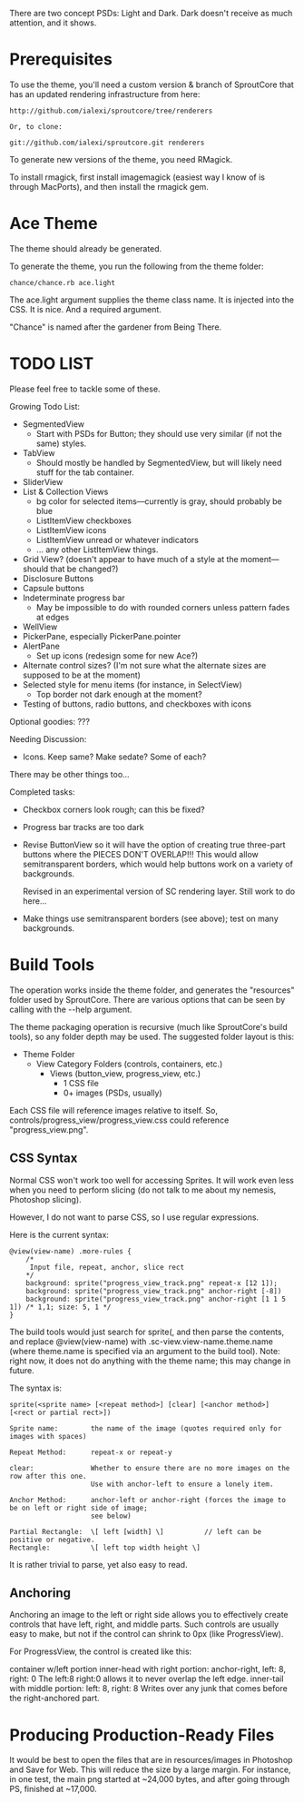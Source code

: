 There are two concept PSDs: Light and Dark. Dark doesn't receive as much attention, and it shows.

Prerequisites
=============
To use the theme, you'll need a custom version & branch of SproutCore that has an updated rendering infrastructure
from here:

    http://github.com/ialexi/sproutcore/tree/renderers
    
    Or, to clone:
    
    git://github.com/ialexi/sproutcore.git renderers
    
To generate new versions of the theme, you need RMagick.

To install rmagick, first install imagemagick (easiest way I know of is through MacPorts),
and then install the rmagick gem.

Ace Theme
=========
The theme should already be generated.

To generate the theme, you run the following from the theme folder:

    chance/chance.rb ace.light

The ace.light argument supplies the theme class name. It is injected into the CSS. It is nice.
And a required argument.

"Chance" is named after the gardener from Being There.

TODO LIST
=========
Please feel free to tackle some of these.

Growing Todo List:

- SegmentedView
	- Start with PSDs for Button; they should use very similar (if not the same) styles.
- TabView
  - Should mostly be handled by SegmentedView, but will likely need stuff for the tab container.
- SliderView
- List & Collection Views
	- bg color for selected items—currently is gray, should probably be blue
	- ListItemView checkboxes
	- ListItemView icons
	- ListItemView unread or whatever indicators
	- ... any other ListItemView things.
- Grid View? (doesn't appear to have much of a style at the moment—should that be changed?)
- Disclosure Buttons
- Capsule buttons
- Indeterminate progress bar
	- May be impossible to do with rounded corners unless pattern fades at edges
- WellView
- PickerPane, especially PickerPane.pointer
- AlertPane
	- Set up icons (redesign some for new Ace?)
- Alternate control sizes? (I'm not sure what the alternate sizes are supposed to be at the moment)
- Selected style for menu items (for instance, in SelectView)
  - Top border not dark enough at the moment?
- Testing of buttons, radio buttons, and checkboxes with icons

Optional goodies: ???

Needing Discussion:

- Icons. Keep same? Make sedate? Some of each?

There may be other things too...


Completed tasks:

- Checkbox corners look rough; can this be fixed?
- Progress bar tracks are too dark
- Revise ButtonView so it will have the option of creating true three-part buttons
  where the PIECES DON'T OVERLAP!!! This would allow semitransparent borders, which
  would help buttons work on a variety of backgrounds.
  
  Revised in an experimental version of SC rendering layer. Still work to do here...
- Make things use semitransparent borders (see above); test on many backgrounds.


Build Tools
===========
The operation works inside the theme folder, and generates the "resources" folder used
by SproutCore. There are various options that can be seen by calling with the --help argument.

The theme packaging operation is recursive (much like SproutCore's build tools), so
any folder depth may be used. The suggested folder layout is this:

* Theme Folder
	* View Category Folders (controls, containers, etc.)
		* Views (button\_view, progress\_view, etc.)
			* 1 CSS file
			* 0+ images (PSDs, usually)

Each CSS file will reference images relative to itself. So, controls/progress\_view/progress_view.css
could reference "progress\_view.png".

CSS Syntax
----------
Normal CSS won't work too well for accessing Sprites. It will work even less when
you need to perform slicing (do not talk to me about my nemesis, Photoshop slicing).

However, I do not want to parse CSS, so I use regular expressions.

Here is the current syntax:

	@view(view-name) .more-rules {
		/*
		 Input file, repeat, anchor, slice rect
		*/
		background: sprite("progress_view_track.png" repeat-x [12 1]);
		background: sprite("progress_view_track.png" anchor-right [-8])
		background: sprite("progress_view_track.png" anchor-right [1 1 5 1]) /* 1,1; size: 5, 1 */
	}

The build tools would just search for sprite(, and then parse the contents, and replace @view(view-name)
with .sc-view.view-name.theme.name (where theme.name is specified via an argument to the build tool).
Note: right now, it does not do anything with the theme name; this may change in future.

The syntax is:

	sprite(<sprite name> [<repeat method>] [clear] [<anchor method>] [<rect or partial rect>])
	
	Sprite name: 		the name of the image (quotes required only for images with spaces)
	
	Repeat Method:		repeat-x or repeat-y
	
	clear:				Whether to ensure there are no more images on the row after this one.
						Use with anchor-left to ensure a lonely item.
	
	Anchor Method:		anchor-left or anchor-right (forces the image to be on left or right side of image;
						see below)
						
	Partial Rectangle: 	\[ left [width] \]			// left can be positive or negative.
	Rectangle:		   	\[ left top width height \]

It is rather trivial to parse, yet also easy to read.

Anchoring
---------
Anchoring an image to the left or right side allows you to effectively create controls that have left,
right, and middle parts. Such controls are usually easy to make, but not if the control can shrink to
0px (like ProgressView).

For ProgressView, the control is created like this:

container w/left portion
	inner-head with right portion: anchor-right, left: 8, right: 0
		The left:8 right:0 allows it to never overlap the left edge.
	inner-tail with middle portion: left: 8, right: 8
		Writes over any junk that comes before the right-anchored part.


Producing Production-Ready Files
================================
It would be best to open the files that are in resources/images in Photoshop and Save for Web. This will
reduce the size by a large margin. For instance, in one test, the main png started at ~24,000 bytes, and
after going through PS, finished at ~17,000.